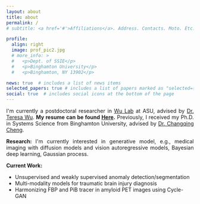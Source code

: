 ```yaml
---
layout: about
title: about
permalink: /
# subtitle: <a href='#'>Affiliations</a>. Address. Contacts. Moto. Etc.

profile:
  align: right
  image: prof_pic2.jpg
  # more_info: >
  #   <p>Dept. of SSIE</p>
  #   <p>Binghamton University</p>
  #   <p>Binghamton, NY 13902</p>

news: true  # includes a list of news items
selected_papers: true # includes a list of papers marked as "selected={true}"
social: true  # includes social icons at the bottom of the page
---
```


<p style="text-align: justify;"> I'm currently a postdoctoral researcher in  <a href="https://labs.engineering.asu.edu/wulab/">Wu Lab</a> at ASU, advised by <a href="https://faculty.engineering.asu.edu/twu/" target="_blank">Dr. Teresa Wu</a>. <strong>My resume can be found <a href='../assets/Resume_Latex/Resume.pdf'>Here</a>.</strong> Previously, I received my Ph.D. in Systems Science from Binghamton University, advised by <a href="https://www.binghamton.edu/ssie/people/profile.html?id=ccheng" target="_blank">Dr. Changqing Cheng</a>.

<p style="text-align: justify;"> <strong>Research: </strong> I'm currently interested in generative model, e.g., medical imaging with diffusion models and vision autoregressive models, Bayesian deep learning, Gaussian process. 

<p style="text-align: justify;"> <strong>Current Work: </strong>
<ul>
<li> Unsupervised and weakly supervised anomaly detection/segmentation </li>
<li> Multi-modality models for traumatic brain injury diagnosis </li>
<li> Harmonizing FBP and PiB tracer in amyloid PET images using Cycle-GAN </li>
</ul>

